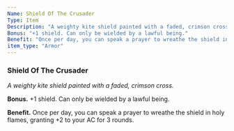 ```yaml
---
Name: Shield Of The Crusader
Type: Item
Description: "A weighty kite shield painted with a faded, crimson cross."
Bonus: "+1 shield. Can only be wielded by a lawful being."
Benefit: "Once per day, you can speak a prayer to wreathe the shield in holy flames, granting +2 to your AC for 3 rounds."
item_type: "Armor"
---
```


### Shield Of The Crusader

_A weighty kite shield painted with a faded, crimson cross._

**Bonus.** +1 shield. Can only be wielded by a lawful being.

**Benefit.** Once per day, you can speak a prayer to wreathe the shield in holy flames, granting +2 to your AC for 3 rounds.

